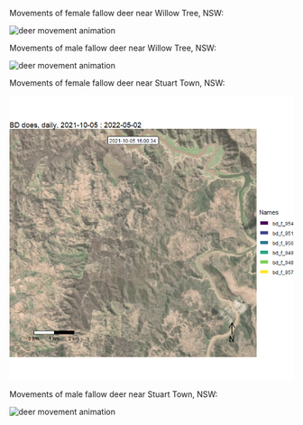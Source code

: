 Movements of female fallow deer near Willow Tree, NSW:

![deer movement animation](/Media/moveVis_wt_does.gif)

Movements of male fallow deer near Willow Tree, NSW:

![deer movement animation](/Media/moveVis_wt_bucks.gif)

Movements of female fallow deer near Stuart Town, NSW:

![deer movement animation](/Media/moveVis_bd_does.gif)

Movements of male fallow deer near Stuart Town, NSW:

![deer movement animation](/Media/moveVis_bd_bucks.gif)
